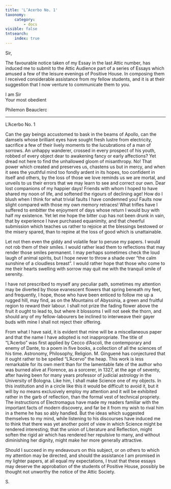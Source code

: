 ```yaml
---
title: 'L’Acerbo No. 1'
taxonomy:
    category:
        - docs
visible: false
tntsearch:
    index: true
---
```


Sir,

The favourable notice taken of my Essay in the last Attic number, has induced me to submit to the Attic Audience part of a series of Essays which amused a few of the leisure evenings of Positive House. In composing them I received considerable assistance from my fellow students, and it is at their suggestion that I now venture to communicate them to you.

I am Sir  
Your most obedient  

Philemon Beauclerc

---

<span class="title">L’Acerbo No. 1</span>

Can the gay beings accustomed to bask in the beams of Apollo, can the damsels whose brilliant eyes have sought fresh lustre from electricity, sacrifice a few of their lively moments to the lucubrations of a man of sorrows. An unhappy wanderer, crossed in every prospect of his youth, robbed of every object dear to awakening fancy or early affections? Yet dread not here to find the unhallowed gloom of misanthropy. No! That power which created and preserves us, chastens us but in mercy, and when it sees the youthful mind too fondly ardent in its hopes, too confident in itself and others, by the loss of those we love reminds us we are mortal, and unveils to us their errors that we may learn to see and correct our own. Dear lost companions of my happier days! Friends with whom I hoped to have shared my noon of life, and softened the rigours of declining age! How do I blush when I think for what trivial faults I have condemned you! Faults now slight compared with those my own memory retraces! What trifles have I suffered to embitter the enjoyment of days whose return I would buy with half my existence. Yet let me hope the bitter cup has not been drunk in vain, that by experience I have purchased equanimity, and that cheerful submission which teaches us rather to rejoice at the blessings bestowed or the misery spared, than to repine at the loss of good which is unattainable.

Let not then even the giddy and volatile fear to peruse my papers. I would not rob them of their smiles. I would rather lead them to reflections that may render those smiles permanent. I may perhaps sometimes check the loud laugh of animal spirits, but I hope never to throw a shade over “the calm sunshine of a cloudless breast”. I would rather hope that those who come to me their hearts swelling with sorrow may quit me with the tranquil smile of serenity.

I have not prescribed to myself any peculiar path, sometimes my attention may be diverted by those evanescent flowers that spring beneath my feet, and frequently, I hope, those who have been enticed to follow me up a rugged hill, may find, as on the Mountains of Abyssinia, a green and fruitful region to reward their labour. I shall not prize the fading flower above the fruit it ought to lead to, but where it blossoms I will not seek the thorn, and should any of my fellow-labourers be inclined to interweave their gayer buds with mine I shall not reject their offering.

From what I have said, it is evident that mine will be a miscellaneous paper and that the name I have adopted is not inappropriate. The title of “L’Acerbo” was first applied by Cecco d’Ascoli, the contemporary and enemy of Dante, to a poem in five books, a collection of all the sciences of his time. Astronomy, Philosophy, Religion. M. Ginguené has conjectured that it ought rather to be spelled “L’Acervo” the heap. This work is less remarkable for its own merit than for the lamentable fate of the author who was burned alive at Florence, as a sorcerer, in 1327, at the age of seventy, after having been for many years professor of judicial astrology in the University of Bologna. Like him, I shall make Science one of my objects. In this institution and in a circle like this it would be difficult to avoid it, but it will by no means exclusively employ my attention and it will be exhibited rather in the garb of reflection, than the formal vest of technical propriety. The instructions of Electromagus have made my readers familiar with the important facts of modern discovery, and far be it from my wish to rival him in a theme he has so ably handled. But the ideas which suggested themselves to my mind, while listening to his discourses have induced me to think that there was yet another point of view in which Science might be rendered interesting; that the union of Literature and Reflection, might soften the rigid air which has rendered her repulsive to many, and without diminishing her dignity, might make her more generally attractive.

Should I succeed in my endeavours on this subject, or on others to which my attention may be directed, and should the assistance I am promised in my lighter papers, at all equal my expectations, I trust that these essays may deserve the approbation of the students of Positive House, possibly be thought not unworthy the notice of the Attic Society.

S.